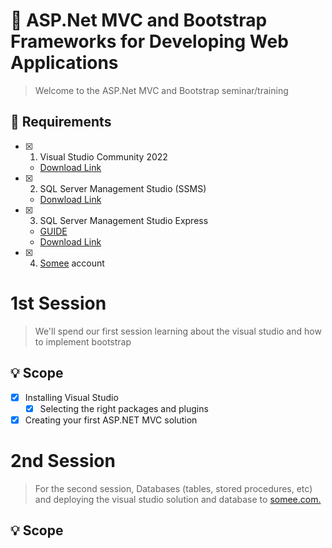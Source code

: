 # :notebook: ASP.Net MVC and Bootstrap Frameworks for Developing Web Applications
> Welcome to the ASP.Net MVC and Bootstrap seminar/training

## :wrench: Requirements
- [x] 1. Visual Studio Community 2022
  - [Download Link](https://visualstudio.microsoft.com/vs/community/)
- [x] 2. SQL Server Management Studio (SSMS)
  - [Donwload Link](https://learn.microsoft.com/en-us/sql/ssms/download-sql-server-management-studio-ssms?view=sql-server-ver16)
- [x] 3. SQL Server Management Studio Express
  - [GUIDE](https://www.sqlshack.com/how-to-install-sql-server-express-edition/)
  - [Download Link](https://www.microsoft.com/en-us/sql-server/sql-server-downloads)
- [x] 4. [Somee](https://somee.com/doka) account

# 1st Session
> We'll spend our first session learning about the visual studio and how to implement bootstrap

## :bulb: Scope
- [x] Installing Visual Studio
  - [x] Selecting the right packages and plugins
- [x] Creating your first ASP.NET MVC solution

# 2nd Session
> For the second session, Databases (tables, stored procedures, etc) and deploying the visual studio solution and database to [somee.com.](https://somee.com/doka)

## :bulb: Scope

